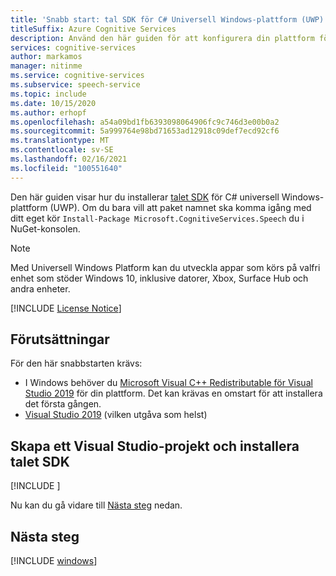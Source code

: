 ```yaml
---
title: 'Snabb start: tal SDK för C# Universell Windows-plattform (UWP) plattforms konfiguration – tal service'
titleSuffix: Azure Cognitive Services
description: Använd den här guiden för att konfigurera din plattform för C# under Universell Windows-plattform (UWP) med Speech service SDK.
services: cognitive-services
author: markamos
manager: nitinme
ms.service: cognitive-services
ms.subservice: speech-service
ms.topic: include
ms.date: 10/15/2020
ms.author: erhopf
ms.openlocfilehash: a54a09bd1fb6393098064906fc9c746d3e00b0a2
ms.sourcegitcommit: 5a999764e98bd71653ad12918c09def7ecd92cf6
ms.translationtype: MT
ms.contentlocale: sv-SE
ms.lasthandoff: 02/16/2021
ms.locfileid: "100551640"
---
```

Den här guiden visar hur du installerar [talet SDK](~/articles/cognitive-services/speech-service/speech-sdk.md) för C# universell Windows-plattform (UWP). Om du bara vill att paket namnet ska komma igång med ditt eget kör `Install-Package Microsoft.CognitiveServices.Speech` du i NuGet-konsolen.

> [!NOTE]
> Med Universell Windows Platform kan du utveckla appar som körs på valfri enhet som stöder Windows 10, inklusive datorer, Xbox, Surface Hub och andra enheter.

[!INCLUDE [License Notice](~/includes/cognitive-services-speech-service-license-notice.md)]

## <a name="prerequisites"></a>Förutsättningar

För den här snabbstarten krävs:

* I Windows behöver du [Microsoft Visual C++ Redistributable för Visual Studio 2019](https://support.microsoft.com/en-us/topic/the-latest-supported-visual-c-downloads-2647da03-1eea-4433-9aff-95f26a218cc0) för din plattform. Det kan krävas en omstart för att installera det första gången.
* [Visual Studio 2019](https://visualstudio.microsoft.com/downloads/) (vilken utgåva som helst)

## <a name="create-a-visual-studio-project-and-install-the-speech-sdk"></a>Skapa ett Visual Studio-projekt och installera talet SDK

[!INCLUDE [](~/includes/cognitive-services-speech-service-quickstart-uwp-create-proj.md)]

Nu kan du gå vidare till [Nästa steg](#next-steps) nedan.

## <a name="next-steps"></a>Nästa steg

[!INCLUDE [windows](../quickstart-list.md)]
